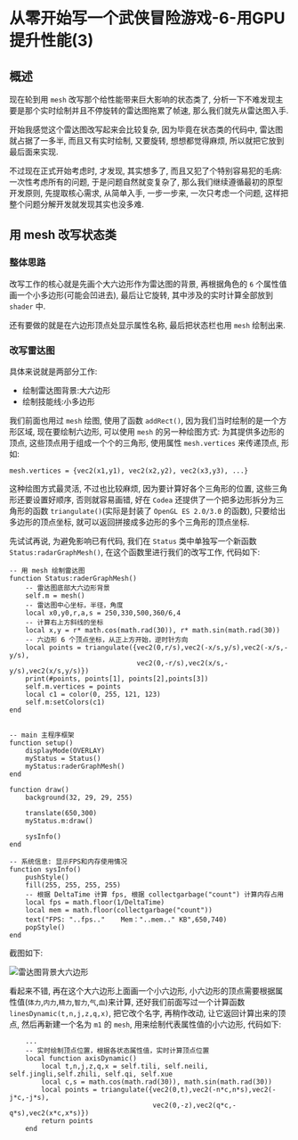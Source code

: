 #	从零开始写一个武侠冒险游戏-6-用GPU提升性能(3)

##	概述

现在轮到用 `mesh` 改写那个给性能带来巨大影响的状态类了, 分析一下不难发现主要是那个实时绘制并且不停旋转的雷达图拖累了帧速, 那么我们就先从雷达图入手.

开始我感觉这个雷达图改写起来会比较复杂, 因为毕竟在状态类的代码中, 雷达图就占据了一多半, 而且又有实时绘制, 又要旋转, 想想都觉得麻烦, 所以就把它放到最后面来实现.

不过现在正式开始考虑时, 才发现, 其实想多了, 而且又犯了个特别容易犯的毛病: 一次性考虑所有的问题, 于是问题自然就变复杂了, 那么我们继续遵循最初的原型开发原则, 先提取核心需求, 从简单入手, 一步一步来, 一次只考虑一个问题, 这样把整个问题分解开发就发现其实也没多难.

##	用 mesh 改写状态类

###	整体思路

改写工作的核心就是先画个大六边形作为雷达图的背景, 再根据角色的 `6` 个属性值画一个小多边形(可能会凹进去), 最后让它旋转, 其中涉及的实时计算全部放到 `shader` 中.

还有要做的就是在六边形顶点处显示属性名称, 最后把状态栏也用 `mesh` 绘制出来.

###	改写雷达图

具体来说就是两部分工作:

-	绘制雷达图背景:大六边形
-	绘制技能线:小多边形

我们前面也用过 `mesh` 绘图, 使用了函数 `addRect()`, 因为我们当时绘制的是一个方形区域, 现在要绘制六边形, 可以使用 `mesh` 的另一种绘图方式: 为其提供多边形的顶点, 这些顶点用于组成一个个的三角形, 使用属性 `mesh.vertices` 来传递顶点, 形如:

```
mesh.vertices = {vec2(x1,y1), vec2(x2,y2), vec2(x3,y3), ...}
```

这种绘图方式最灵活, 不过也比较麻烦, 因为要计算好各个三角形的位置, 这些三角形还要设置好顺序, 否则就容易画错, 好在 `Codea` 还提供了一个把多边形拆分为三角形的函数 `triangulate()`(实际是封装了 `OpenGL ES 2.0/3.0` 的函数), 只要给出多边形的顶点坐标, 就可以返回拼接成多边形的多个三角形的顶点坐标.

先试试再说, 为避免影响已有代码, 我们在 `Status` 类中单独写一个新函数 `Status:radarGraphMesh()`, 在这个函数里进行我们的改写工作, 代码如下:

```
-- 用 mesh 绘制雷达图
function Status:raderGraphMesh()
    -- 雷达图底部大六边形背景
    self.m = mesh()
    -- 雷达图中心坐标，半径，角度
    local x0,y0,r,a,s = 250,330,500,360/6,4
    -- 计算右上方斜线的坐标
    local x,y = r* math.cos(math.rad(30)), r* math.sin(math.rad(30))
    -- 六边形 6 个顶点坐标，从正上方开始，逆时针方向
    local points = triangulate({vec2(0,r/s),vec2(-x/s,y/s),vec2(-x/s,-y/s),
                                vec2(0,-r/s),vec2(x/s,-y/s),vec2(x/s,y/s)})
    print(#points, points[1], points[2],points[3])
    self.m.vertices = points
    local c1 = color(0, 255, 121, 123)
    self.m:setColors(c1)    
end


-- main 主程序框架
function setup()
    displayMode(OVERLAY)
    myStatus = Status()
    myStatus:raderGraphMesh()
end

function draw()
    background(32, 29, 29, 255)
    
    translate(650,300)
    myStatus.m:draw()
    
    sysInfo()
end

-- 系统信息: 显示FPS和内存使用情况
function sysInfo()
    pushStyle()
    fill(255, 255, 255, 255)
    -- 根据 DeltaTime 计算 fps, 根据 collectgarbage("count") 计算内存占用
    local fps = math.floor(1/DeltaTime)
    local mem = math.floor(collectgarbage("count"))
    text("FPS: "..fps.."    Mem："..mem.." KB",650,740)
    popStyle()
end
```

截图如下:

![雷达图背景大六边形]()

看起来不错, 再在这个大六边形上面画一个小六边形, 小六边形的顶点需要根据属性值(`体力`,`内力`,`精力`,`智力`,`气`,`血`)来计算, 还好我们前面写过一个计算函数 `linesDynamic(t,n,j,z,q,x)`, 把它改个名字, 再稍作改动, 让它返回计算出来的顶点, 然后再新建一个名为 `m1` 的 `mesh`, 用来绘制代表属性值的小六边形, 代码如下:

```
	...
	-- 实时绘制顶点位置，根据各状态属性值，实时计算顶点位置
    local function axisDynamic()
        local t,n,j,z,q,x = self.tili, self.neili, self.jingli,self.zhili, self.qi, self.xue
        local c,s = math.cos(math.rad(30)), math.sin(math.rad(30))
        local points = triangulate({vec2(0,t),vec2(-n*c,n*s),vec2(-j*c,-j*s),
                                    vec2(0,-z),vec2(q*c,-q*s),vec2(x*c,x*s)})
        return points
    end
```





